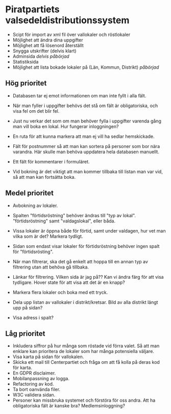 # Piratpartiets valsedeldistributionssystem

- Scipt för import av xml fil över vallokaler och röstlokaler
- Möjlighet att ändra dina uppgifter
- Möjlighet att få lösenord återställt
- Snygga utskrifter (delvis klart)
- Adminsida *delvis påbörjad*
- Statistiksida
- Möjlighet att lista bokade lokaler på (Län, Kommun, Distrikt) *påbörjad*

## Hög prioritet

* Databasen tar ej emot informationen om man inte fyllt i alla fält.
* När man fyller i uppgifter behövs det stå om fält är obligatoriska, och visa fel om det blir fel.
* Just nu verkar det som om man behöver fylla i uppgifter varenda gång man vill boka en lokal. Hur fungerar inloggningen?

* En ruta för att kunna markera att man ej vill ha sedlar hemskickade.
* Fält för postnummer så att man kan sortera på personer som bor nära varandra. Här skulle man behöva uppdatera hela databasen manuellt.
* Ett fält för kommentarer i formuläret.

* Vid bokning är det viktigt att man kommer tillbaka till listan man var vid, så att man kan fortsätta boka.


## Medel prioritet

* Avbokning av lokaler.

* Spalten "förtidsröstning" behöver ändras till "typ av lokal". "förtidsröstning" samt "valdagslokal", eller båda.
* Vissa lokaler är öppna både för förtid, samt under valdagen, hur vet man vilka som är det? Markera tydligt.

* Sidan som endast visar lokaler för förtidsröstning behöver ingen spalt för "förtidsrösting".

* När man filtrerar, ska det gå enkelt att hoppa till en annan typ av filtrering utan att behöva gå tillbaka.
* Länkar för filtrering. Vilken sida är jag på?? Kan vi ändra färg för att visa tydligare. Hover state för att visa att det är en knapp?

* Markera flera lokaler och boka med ett tryck.

* Dela upp listan av vallokaler i distrikt/kretsar. Bild av alla distrikt längt upp på sidan?
* Visa adress i spalt?

## Låg prioritet

* Inkludera siffror på hur många som röstade vid förra valet. Så att man enklare kan prioritera de lokaler som har många potensiella väljare.
* Visa karta på sidan för vallokalen.
* Skicka ett mail till Centerpartiet och fråga om att få kolla på deras kod för karta.
* En GDPR disclaimer.
* Mobilanpassning av logga.
* Refactoring av kod.
* Ta bort oanvända filer.
* W3C validera sidan.
* Personer kan missbruka systemet och förstöra för oss andra. Att ha obligatoriska fält är kanske bra? Medlemsinloggning?
